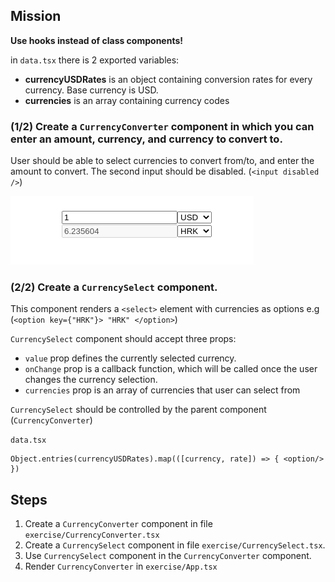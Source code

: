 ## Mission
**Use hooks instead of class components!**

in `data.tsx` there is 2 exported variables:
* **currencyUSDRates** is an object containing conversion rates for every currency. Base currency is USD.
* **currencies** is an array containing currency codes
### (1/2) Create a `CurrencyConverter` component in which you can enter an amount, currency, and currency to convert to.

User should be able to select currencies to convert from/to, and enter the amount to convert.
The second input should be disabled. (`<input disabled />`)

![ui.png](ui.png)


### (2/2) Create a `CurrencySelect` component.
This component renders a `<select>` element with currencies as options 
e.g (`<option key={"HRK"}> "HRK" </option>`)


`CurrencySelect` component should accept three props:
* `value` prop defines the currently selected currency.
* `onChange` prop is a callback function, which will be called once the user changes the currency selection.
* `currencies` prop is an array of currencies that user can select from

`CurrencySelect` should be controlled by the parent component (`CurrencyConverter`)


`data.tsx`
```JS
Object.entries(currencyUSDRates).map(([currency, rate]) => { <option/> })
```


## Steps
1. Create a `CurrencyConverter` component in file `exercise/CurrencyConverter.tsx`
2. Create a `CurrencySelect` component in file `exercise/CurrencySelect.tsx`.
3. Use `CurrencySelect` component in the `CurrencyConverter` component.
4. Render `CurrencyConverter` in `exercise/App.tsx`
